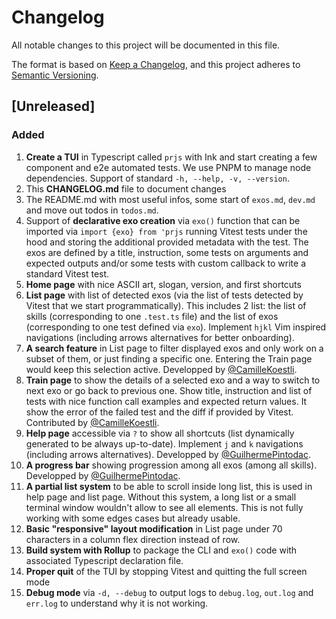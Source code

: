 # Changelog

All notable changes to this project will be documented in this file.

The format is based on [Keep a Changelog](https://keepachangelog.com/en/1.1.0/), and this project adheres to [Semantic Versioning](https://semver.org/spec/v2.0.0.html).

<!--
Boilerplate to copy paste and adapt at each release

Take this line and fix version with current ($CV)
## [Unreleased](https://github.com/samuelroland/prjs/compare/$CV...HEAD)

### Added
### Changed

## [$CV](https://github.com/samuelroland/prjs/compare/$CV...HEAD) - $DATE
-->

## [Unreleased]

### Added
1. **Create a TUI** in Typescript called `prjs` with Ink and start creating a few component and e2e automated tests. We use PNPM to manage node dependencies. Support of standard `-h, --help, -v, --version`.
1. This **CHANGELOG.md** file to document changes
1. The README.md with most useful infos, some start of `exos.md`, `dev.md` and move out todos in `todos.md`.
1. Support of **declarative exo creation** via `exo()` function that can be imported via `import {exo} from 'prjs` running Vitest tests under the hood and storing the additional provided metadata with the test. The exos are defined by a title, instruction, some tests on arguments and expected outputs and/or some tests with custom callback to write a standard Vitest test.
1. **Home page** with nice ASCII art, slogan, version, and first shortcuts
1. **List page** with list of detected exos (via the list of tests detected by Vitest that we start programmatically). This includes 2 list: the list of skills (corresponding to one `.test.ts` file) and the list of exos (corresponding to one test defined via `exo`). Implement `hjkl` Vim inspired navigations (including arrows alternatives for better onboarding).
1. **A search feature** in List page to filter displayed exos and only work on a subset of them, or just finding a specific one. Entering the Train page would keep this selection active. Developped by [@CamilleKoestli](https://github.com/CamilleKoestli).
1. **Train page** to show the details of a selected exo and a way to switch to next exo or go back to previous one. Show title, instruction and list of tests with nice function call examples and expected return values. It show the error of the failed test and the diff if provided by Vitest. Contributed by [@CamilleKoestli](https://github.com/CamilleKoestli).
1. **Help page** accessible via `?` to show all shortcuts (list dynamically generated to be always up-to-date). Implement `j` and `k` navigations (including arrows alternatives). Developped by [@GuilhermePintodac](https://github.com/GuilhermePintodac).
1. **A progress bar** showing progression among all exos (among all skills). Developped by [@GuilhermePintodac](https://github.com/GuilhermePintodac).
1. **A partial list system** to be able to scroll inside long list, this is used in help page and list page. Without this system, a long list or a small terminal window wouldn't allow to see all elements. This is not fully working with some edges cases but already usable.
1. **Basic "responsive" layout modification** in List page under 70 characters in a column flex direction instead of row.
1. **Build system with Rollup** to package the CLI and `exo()` code with associated Typescript declaration file.
1. **Proper quit** of the TUI by stopping Vitest and quitting the full screen mode
1. **Debug mode** via `-d, --debug` to output logs to `debug.log`, `out.log` and `err.log` to understand why it is not working.
